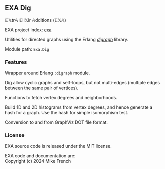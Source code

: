 ## EXA Dig

𝔼𝕏tr𝔸 𝔼li𝕏ir 𝔸dditions (𝔼𝕏𝔸)

EXA project index: [exa](https://github.com/red-jade/exa)

Utilities for directed graphs using the Erlang 
_[digraph](https://www.erlang.org/docs/20/man/digraph)_
library.

Module path: `Exa.Dig`

### Features

Wrapper around Erlang `:digraph` module.

Dig allow cyclic graphs and self-loops, but not multi-edges 
(multiple edges between the same pair of vertices).

Functions to fetch vertex degrees and neighborhoods.

Build 1D and 2D histograms from vertex degrees,
and hence generate a hash for a graph.
Use the hash for simple isomorphism test.

Conversion to and from GraphViz DOT file format.

### License

EXA source code is released under the MIT license.

EXA code and documentation are:<br>
Copyright (c) 2024 Mike French
